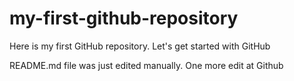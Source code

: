 # my-first-github-repository
Here is my first GitHub repository. Let's get started with GitHub

README.md file was just edited manually. One more edit at Github
